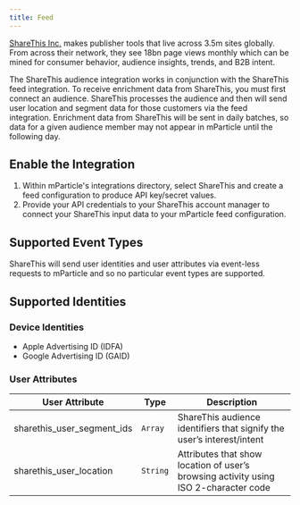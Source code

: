 ```yaml
---
title: Feed
---
```


[ShareThis Inc.](http://www.sharethis.com/) makes publisher tools that live across 3.5m sites globally. From across their network, they see 18bn page views monthly which can be mined for consumer behavior, audience insights, trends, and B2B intent.

The ShareThis audience integration works in conjunction with the ShareThis feed integration. To receive enrichment data from ShareThis, you must first connect an audience.  ShareThis processes the audience and then will send user location and segment data for those customers via the feed integration. Enrichment data from ShareThis will be sent in daily batches, so data for a given audience member may not appear in mParticle until the following day.

## Enable the Integration

1. Within mParticle's integrations directory, select ShareThis and create a feed configuration to produce API key/secret values.
2. Provide your API credentials to your ShareThis account manager to connect your ShareThis input data to your mParticle feed configuration.

## Supported Event Types

ShareThis will send user identities and user attributes via event-less requests to mParticle and so no particular event types are supported.

## Supported Identities

### Device Identities

* Apple Advertising ID (IDFA)
* Google Advertising ID (GAID)

### User Attributes
| User Attribute | Type | Description
|---|---|---|
| sharethis_user_segment_ids | `Array` | ShareThis audience identifiers that signify the user’s interest/intent 
| sharethis_user_location | `String` | Attributes that show location of user’s browsing activity using ISO 2-character code 